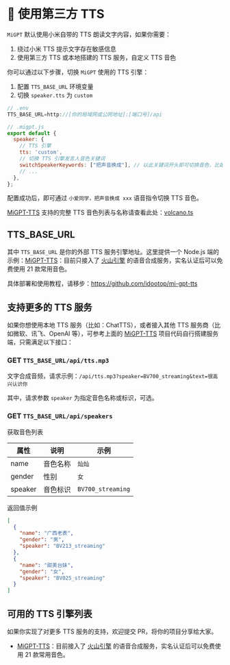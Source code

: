 # 🚗 使用第三方 TTS

`MiGPT` 默认使用小米自带的 TTS 朗读文字内容，如果你需要：

1. 绕过小米 TTS 提示文字存在敏感信息
2. 使用第三方 TTS 或本地搭建的 TTS 服务，自定义 TTS 音色

你可以通过以下步骤，切换 `MiGPT` 使用的 TTS 引擎：

1. 配置 `TTS_BASE_URL` 环境变量
2. 切换 `speaker.tts` 为 `custom`

```js
// .env
TTS_BASE_URL=http://[你的局域网或公网地址]:[端口号]/api

// .migpt.js
export default {
  speaker: {
    // TTS 引擎
    tts: 'custom',
    // 切换 TTS 引擎发言人音色关键词
    switchSpeakerKeywords: ["把声音换成"], // 以此关键词开头即可切换音色，比如：把声音换成东北老铁
    // ...
  },
};
```

配置成功后，即可通过 `小爱同学，把声音换成 xxx` 语音指令切换 TTS 音色。

[MiGPT-TTS](https://github.com/idootop/mi-gpt-tts) 支持的完整 TTS 音色列表与名称请查看此处：[volcano.ts](https://github.com/idootop/mi-gpt-tts/blob/main/src/tts/volcano.ts)

## TTS_BASE_URL

其中 `TTS_BASE_URL` 是你的外部 TTS 服务引擎地址。这里提供一个 Node.js 端的示例：[MiGPT-TTS](https://github.com/idootop/mi-gpt-tts)：目前只接入了 [火山引擎](https://www.volcengine.com/docs/6561/79817) 的语音合成服务，实名认证后可以免费使用 21 款常用音色。

具体部署和使用教程，请移步：https://github.com/idootop/mi-gpt-tts

## 支持更多的 TTS 服务

如果你想使用本地 TTS 服务（比如：ChatTTS），或者接入其他 TTS 服务商（比如微软、讯飞、OpenAI 等），可参考上面的 [MiGPT-TTS](https://github.com/idootop/mi-gpt-tts) 项目代码自行搭建服务端，只需满足以下接口：

### GET `TTS_BASE_URL/api/tts.mp3`

文字合成音频，请求示例：`/api/tts.mp3?speaker=BV700_streaming&text=很高兴认识你`

其中，请求参数 `speaker` 为指定音色名称或标识，可选。

### GET `TTS_BASE_URL/api/speakers`

获取音色列表

| 属性    | 说明     | 示例              |
| ------- | -------- | ----------------- |
| name    | 音色名称 | `灿灿`            |
| gender  | 性别     | `女`              |
| speaker | 音色标识 | `BV700_streaming` |

返回值示例

```json
[
  {
    "name": "广西老表",
    "gender": "男",
    "speaker": "BV213_streaming"
  },
  {
    "name": "甜美台妹",
    "gender": "女",
    "speaker": "BV025_streaming"
  }
]
```

## 可用的 TTS 引擎列表

如果你实现了对更多 TTS 服务的支持，欢迎提交 PR，将你的项目分享给大家。

- [MiGPT-TTS](https://github.com/idootop/mi-gpt-tts)：目前接入了 [火山引擎](https://www.volcengine.com/docs/6561/79817) 的语音合成服务，实名认证后可以免费使用 21 款常用音色。
